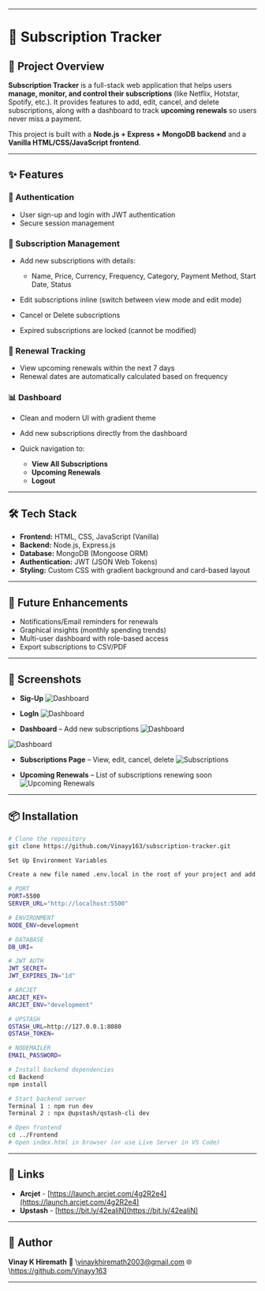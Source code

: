 
---

# 📌 Subscription Tracker

## 📖 Project Overview

**Subscription Tracker** is a full-stack web application that helps users **manage, monitor, and control their subscriptions** (like Netflix, Hotstar, Spotify, etc.).
It provides features to add, edit, cancel, and delete subscriptions, along with a dashboard to track **upcoming renewals** so users never miss a payment.

This project is built with a **Node.js + Express + MongoDB backend** and a **Vanilla HTML/CSS/JavaScript frontend**.

---

## ✨ Features

### 🔐 Authentication

* User sign-up and login with JWT authentication
* Secure session management

### 📂 Subscription Management

* Add new subscriptions with details:

  * Name, Price, Currency, Frequency, Category, Payment Method, Start Date, Status
* Edit subscriptions inline (switch between view mode and edit mode)
* Cancel or Delete subscriptions
* Expired subscriptions are locked (cannot be modified)

### 📅 Renewal Tracking

* View upcoming renewals within the next 7 days
* Renewal dates are automatically calculated based on frequency

### 📊 Dashboard

* Clean and modern UI with gradient theme
* Add new subscriptions directly from the dashboard
* Quick navigation to:

  * **View All Subscriptions**
  * **Upcoming Renewals**
  * **Logout**

---

## 🛠️ Tech Stack

* **Frontend:** HTML, CSS, JavaScript (Vanilla)
* **Backend:** Node.js, Express.js
* **Database:** MongoDB (Mongoose ORM)
* **Authentication:** JWT (JSON Web Tokens)
* **Styling:** Custom CSS with gradient background and card-based layout

---

## 🚀 Future Enhancements

* Notifications/Email reminders for renewals
* Graphical insights (monthly spending trends)
* Multi-user dashboard with role-based access
* Export subscriptions to CSV/PDF

---

## 📸 Screenshots

* **Sig-Up**
![Dashboard](screenshots/sign_up.png)  

* **LogIn**
![Dashboard](screenshots/login.png)  


* **Dashboard** – Add new subscriptions
![Dashboard](screenshots/dashboard1.png)

![Dashboard](screenshots/dashboard2.png)  

* **Subscriptions Page** – View, edit, cancel, delete
![Subscriptions](screenshots/subscriptions.png)  

* **Upcoming Renewals** – List of subscriptions renewing soon
![Upcoming Renewals](screenshots/upcoming.png)  


---

## 📦 Installation

```bash
# Clone the repository
git clone https://github.com/Vinayy163/subscription-tracker.git

Set Up Environment Variables

Create a new file named .env.local in the root of your project and add the following content:

# PORT
PORT=5500
SERVER_URL="http://localhost:5500"

# ENVIRONMENT
NODE_ENV=development

# DATABASE
DB_URI=

# JWT AUTH
JWT_SECRET=
JWT_EXPIRES_IN="1d"

# ARCJET
ARCJET_KEY=
ARCJET_ENV="development"

# UPSTASH
QSTASH_URL=http://127.0.0.1:8080
QSTASH_TOKEN=

# NODEMAILER
EMAIL_PASSWORD=

# Install backend dependencies
cd Backend
npm install

# Start backend server
Terminal 1 : npm run dev
Terminal 2 : npx @upstash/qstash-cli dev

# Open frontend
cd ../Frontend
# Open index.html in browser (or use Live Server in VS Code)
```

---

## <a name="links">🔗 Links</a>

- **Arcjet** - [https://launch.arcjet.com/4g2R2e4](https://launch.arcjet.com/4g2R2e4)  
- **Upstash** - [https://bit.ly/42ealiN](https://bit.ly/42ealiN) 

---

## 👤 Author

**Vinay K Hiremath**
📧 \vinaykhiremath2003@gmail.com
🌐 \https://github.com/Vinayy163

---
